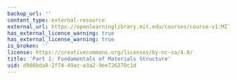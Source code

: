 ```yaml
---
backup_url: ''
content_type: external-resource
external_url: https://openlearninglibrary.mit.edu/courses/course-v1:MITx+3.012S.1x+1T2019/about
has_external_licence_warning: true
has_external_license_warning: true
is_broken: ''
license: https://creativecommons.org/licenses/by-nc-sa/4.0/
title: 'Part 1: Fundamentals of Materials Structure'
uid: d908bda8-2f74-49ac-a3a2-9ee726270c1d
---
```

